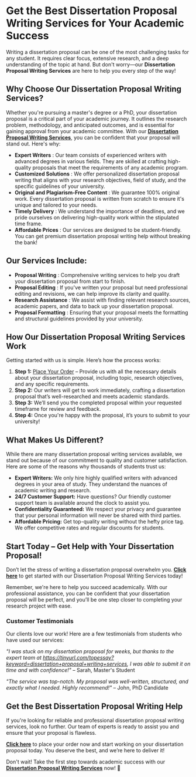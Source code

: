 # Get the Best Dissertation Proposal Writing Services for Your Academic Success

Writing a dissertation proposal can be one of the most challenging tasks for any student. It requires clear focus, extensive research, and a deep understanding of the topic at hand. But don't worry—our **Dissertation Proposal Writing Services** are here to help you every step of the way!

## Why Choose Our Dissertation Proposal Writing Services?

Whether you're pursuing a master's degree or a PhD, your dissertation proposal is a critical part of your academic journey. It outlines the research problem, methodology, and anticipated outcomes, and is essential for gaining approval from your academic committee. With our **[Dissertation Proposal Writing Services](https://tinyurl.com/topessay?keyword=dissertation+proposal+writing+services)**, you can be confident that your proposal will stand out. Here's why:

- **Expert Writers** : Our team consists of experienced writers with advanced degrees in various fields. They are skilled at crafting high-quality proposals that meet the requirements of any academic program.
- **Customized Solutions** : We offer personalized dissertation proposal writing that aligns with your research objectives, field of study, and the specific guidelines of your university.
- **Original and Plagiarism-Free Content** : We guarantee 100% original work. Every dissertation proposal is written from scratch to ensure it's unique and tailored to your needs.
- **Timely Delivery** : We understand the importance of deadlines, and we pride ourselves on delivering high-quality work within the stipulated time frame.
- **Affordable Prices** : Our services are designed to be student-friendly. You can get premium dissertation proposal writing help without breaking the bank!

## Our Services Include:

- **Proposal Writing** : Comprehensive writing services to help you draft your dissertation proposal from start to finish.
- **Proposal Editing** : If you've written your proposal but need professional editing and revisions, we can help improve its clarity and quality.
- **Research Assistance** : We assist with finding relevant research sources, academic papers, and data to back up your dissertation proposal.
- **Proposal Formatting** : Ensuring that your proposal meets the formatting and structural guidelines provided by your university.

## How Our Dissertation Proposal Writing Services Work

Getting started with us is simple. Here’s how the process works:

1. **Step 1:** [Place Your Order](https://tinyurl.com/topessay?keyword=dissertation+proposal+writing+services) – Provide us with all the necessary details about your dissertation proposal, including topic, research objectives, and any specific requirements.
2. **Step 2:** Our writers will get to work immediately, crafting a dissertation proposal that’s well-researched and meets academic standards.
3. **Step 3:** We’ll send you the completed proposal within your requested timeframe for review and feedback.
4. **Step 4:** Once you're happy with the proposal, it’s yours to submit to your university!

## What Makes Us Different?

While there are many dissertation proposal writing services available, we stand out because of our commitment to quality and customer satisfaction. Here are some of the reasons why thousands of students trust us:

- **Expert Writers:** We only hire highly qualified writers with advanced degrees in your area of study. They understand the nuances of academic writing and research.
- **24/7 Customer Support:** Have questions? Our friendly customer support team is available around the clock to assist you.
- **Confidentiality Guaranteed:** We respect your privacy and guarantee that your personal information will never be shared with third parties.
- **Affordable Pricing:** Get top-quality writing without the hefty price tag. We offer competitive rates and regular discounts for students.

## Start Today – Get Help with Your Dissertation Proposal!

Don’t let the stress of writing a dissertation proposal overwhelm you. **[Click here](https://tinyurl.com/topessay?keyword=dissertation+proposal+writing+services)** to get started with our Dissertation Proposal Writing Services today!

Remember, we're here to help you succeed academically. With our professional assistance, you can be confident that your dissertation proposal will be perfect, and you’ll be one step closer to completing your research project with ease.

### Customer Testimonials

Our clients love our work! Here are a few testimonials from students who have used our services:

_"I was stuck on my dissertation proposal for weeks, but thanks to the expert team at https://tinyurl.com/topessay?keyword=dissertation+proposal+writing+services, I was able to submit it on time and with confidence!"_ – Sarah, Master's Student

_"The service was top-notch. My proposal was well-written, structured, and exactly what I needed. Highly recommend!"_ – John, PhD Candidate

## Get the Best Dissertation Proposal Writing Help

If you're looking for reliable and professional dissertation proposal writing services, look no further. Our team of experts is ready to assist you and ensure that your proposal is flawless.

**[Click here](https://tinyurl.com/topessay?keyword=dissertation+proposal+writing+services)** to place your order now and start working on your dissertation proposal today. You deserve the best, and we’re here to deliver it!

Don't wait! Take the first step towards academic success with our **[Dissertation Proposal Writing Services](https://tinyurl.com/topessay?keyword=dissertation+proposal+writing+services)** now! 🚀
